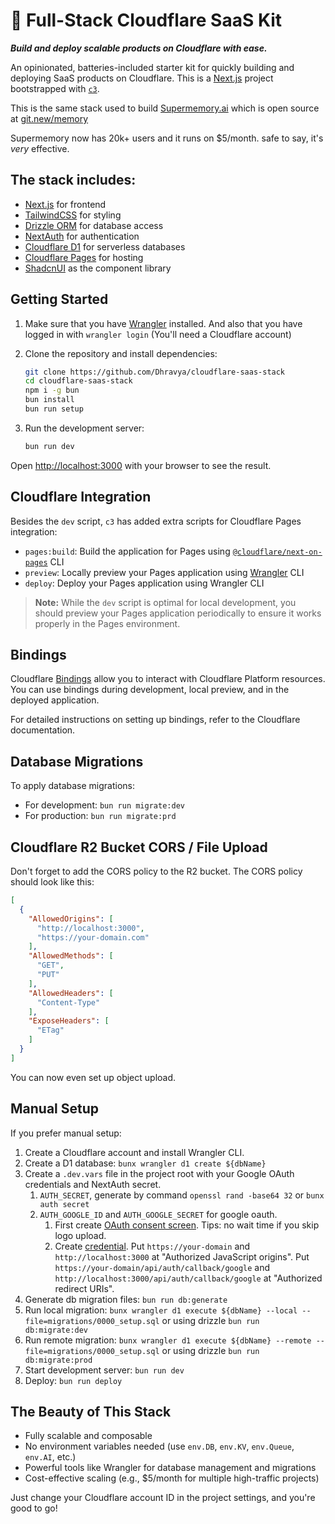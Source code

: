 # 🚀 Full-Stack Cloudflare SaaS Kit

**_Build and deploy scalable products on Cloudflare with ease._**

An opinionated, batteries-included starter kit for quickly building and deploying SaaS products on Cloudflare. This is a [Next.js](https://nextjs.org/) project bootstrapped with [`c3`](https://developers.cloudflare.com/pages/get-started/c3).

This is the same stack used to build [Supermemory.ai](https://Supermemory.ai) which is open source at [git.new/memory](https://git.new/memory)

Supermemory now has 20k+ users and it runs on $5/month. safe to say, it's _very_ effective.

## The stack includes:

- [Next.js](https://nextjs.org/) for frontend
- [TailwindCSS](https://tailwindcss.com/) for styling
- [Drizzle ORM](https://orm.drizzle.team/) for database access
- [NextAuth](https://next-auth.js.org/) for authentication
- [Cloudflare D1](https://www.cloudflare.com/developer-platform/d1/) for serverless databases
- [Cloudflare Pages](https://pages.cloudflare.com/) for hosting
- [ShadcnUI](https://shadcn.com/) as the component library

## Getting Started

1. Make sure that you have [Wrangler](https://developers.cloudflare.com/workers/wrangler/install-and-update/#installupdate-wrangler) installed. And also that you have logged in with `wrangler login` (You'll need a Cloudflare account)

2. Clone the repository and install dependencies:
   ```bash
   git clone https://github.com/Dhravya/cloudflare-saas-stack
   cd cloudflare-saas-stack
   npm i -g bun
   bun install
   bun run setup
   ```

3. Run the development server:
   ```bash
   bun run dev
   ```

Open [http://localhost:3000](http://localhost:3000) with your browser to see the result.

## Cloudflare Integration

Besides the `dev` script, `c3` has added extra scripts for Cloudflare Pages integration:
- `pages:build`: Build the application for Pages using [`@cloudflare/next-on-pages`](https://github.com/cloudflare/next-on-pages) CLI
- `preview`: Locally preview your Pages application using [Wrangler](https://developers.cloudflare.com/workers/wrangler/) CLI
- `deploy`: Deploy your Pages application using Wrangler CLI

> __Note:__ While the `dev` script is optimal for local development, you should preview your Pages application periodically to ensure it works properly in the Pages environment.

## Bindings

Cloudflare [Bindings](https://developers.cloudflare.com/pages/functions/bindings/) allow you to interact with Cloudflare Platform resources. You can use bindings during development, local preview, and in the deployed application.

For detailed instructions on setting up bindings, refer to the Cloudflare documentation.

## Database Migrations

To apply database migrations:
- For development: `bun run migrate:dev`
- For production: `bun run migrate:prd`

## Cloudflare R2 Bucket CORS / File Upload

Don't forget to add the CORS policy to the R2 bucket. The CORS policy should look like this:

```json
[
  {
    "AllowedOrigins": [
      "http://localhost:3000",
      "https://your-domain.com"
    ],
    "AllowedMethods": [
      "GET",
      "PUT"
    ],
    "AllowedHeaders": [
      "Content-Type"
    ],
    "ExposeHeaders": [
      "ETag"
    ]
  }
]
```

You can now even set up object upload.

## Manual Setup

If you prefer manual setup:

1. Create a Cloudflare account and install Wrangler CLI.
2. Create a D1 database: `bunx wrangler d1 create ${dbName}`
3. Create a `.dev.vars` file in the project root with your Google OAuth credentials and NextAuth secret.
   1. `AUTH_SECRET`, generate by command `openssl rand -base64 32` or `bunx auth secret`
   2. `AUTH_GOOGLE_ID` and `AUTH_GOOGLE_SECRET` for google oauth.
      1. First create [OAuth consent screen](https://console.cloud.google.com/apis/credentials/consent). Tips: no wait time if you skip logo upload.
      2. Create [credential](https://console.cloud.google.com/apis/credentials). Put `https://your-domain` and `http://localhost:3000` at "Authorized JavaScript origins". Put `https://your-domain/api/auth/callback/google` and `http://localhost:3000/api/auth/callback/google` at "Authorized redirect URIs".
4. Generate db migration files: `bun run db:generate`
5. Run local migration: `bunx wrangler d1 execute ${dbName} --local --file=migrations/0000_setup.sql` or using drizzle `bun run db:migrate:dev`
6. Run remote migration: `bunx wrangler d1 execute ${dbName} --remote --file=migrations/0000_setup.sql` or using drizzle `bun run db:migrate:prod`
7. Start development server: `bun run dev`
8. Deploy: `bun run deploy`

## The Beauty of This Stack

- Fully scalable and composable
- No environment variables needed (use `env.DB`, `env.KV`, `env.Queue`, `env.AI`, etc.)
- Powerful tools like Wrangler for database management and migrations
- Cost-effective scaling (e.g., $5/month for multiple high-traffic projects)

Just change your Cloudflare account ID in the project settings, and you're good to go!

